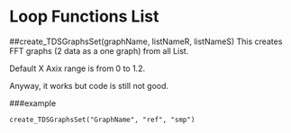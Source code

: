 Loop Functions List
====

##create_TDSGraphsSet(graphName, listNameR, listNameS)
This creates FFT graphs (2 data as a one graph) from all List.

Default X Axix range is from 0 to 1.2.

Anyway, it works but code is still not good.

###example
```
create_TDSGraphsSet("GraphName", "ref", "smp")
```


